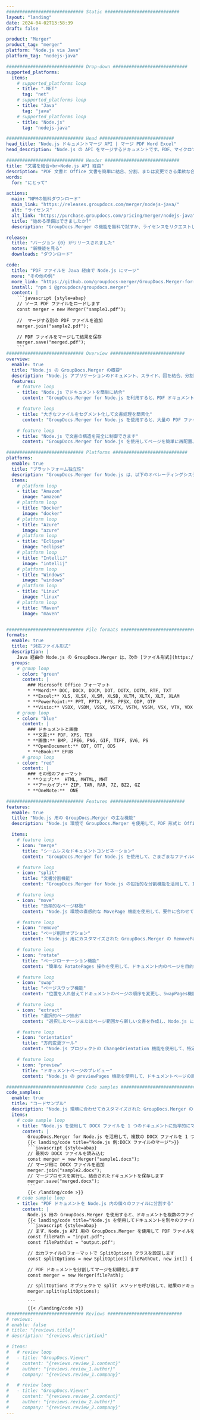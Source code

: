 ```yaml
---
############################# Static ############################
layout: "landing"
date: 2024-04-02T13:58:39
draft: false

product: "Merger"
product_tag: "merger"
platform: "Node.js via Java"
platform_tag: "nodejs-java"

############################# Drop-down ############################
supported_platforms:
  items:
    # supported_platforms loop
    - title: ".NET"
      tag: "net"
    # supported_platforms loop
    - title: "Java"
      tag: "java"
    # supported_platforms loop
    - title: "Node.js"
      tag: "nodejs-java"

############################# Head ############################
head_title: "Node.js ドキュメントマージ API | マージ PDF Word Excel"
head_description: "Node.js の API をマージするドキュメントです。PDF、マイクロソフト Word、Excel、プレゼンテーション、Visio、XPS、EPUB 形式のページの結合、分割、入れ替え、並べ替え、および削除を行います。"

############################# Header ############################
title: "文書を結合<br>Node.js API 経由"
description: "PDF 文書と Office 文書を簡単に結合、分割、または変更できる柔軟な合併API"
words:
  for: "にとって"

actions:
  main: "NPMの無料ダウンロード"
  main_link: "https://releases.groupdocs.com/merger/nodejs-java/"
  alt: "ライセンス"
  alt_link: "https://purchase.groupdocs.com/pricing/merger/nodejs-java"
  title: "始める準備はできましたか?"
  description: "GroupDocs.Merger の機能を無料で試すか、ライセンスをリクエストしてください"

release:
  title: "バージョン {0} がリリースされました"
  notes: "新機能を見る"
  downloads: "ダウンロード"

code:
  title: "PDF ファイルを Java 経由で Node.js にマージ"
  more: "その他の例"
  more_link: "https://github.com/groupdocs-merger/GroupDocs.Merger-for-Node.js-via-Java"
  install: "npm i @groupdocs/groupdocs.merger"
  content: |
    ```javascript {style=abap}   
    // ソース PDF ファイルをロードします
    const merger = new Merger("sample1.pdf");
    
    //  マージする別の PDF ファイルを追加
    merger.join("sample2.pdf");

    // PDF ファイルをマージして結果を保存
    merger.save("merged.pdf");
    ```
############################# Overview ############################
overview:
  enable: true
  title: "Node.js の GroupDocs.Merger の概要"
  description: "Node.js アプリケーションのドキュメント、スライド、図を結合、分割、再配置、調整するための包括的な API。"
  features:
    # feature loop
    - title: "Node.js でドキュメントを簡単に結合"
      content: "GroupDocs.Merger for Node.js を利用すると、PDF ドキュメントと Office ドキュメントを簡単に統合ファイルにまとめることができます。このライブラリは幅広い形式のサポートを拡張し、異なるファイルタイプのスムーズな統合と結合を可能にし、Node.js アプリケーションのドキュメント管理プロセスを強化します。"

    # feature loop
    - title: "大きなファイルをセグメント化して文書処理を簡素化"
      content: "GroupDocs.Merger for Node.js を使用すると、大量の PDF ファイルまたは Office ファイルをより管理しやすい部分に簡単に分割できます。特定のページ、範囲、または個々のページの抽出に基づいて文書を分割することで文書をカスタマイズできるため、文書ワークフローの整理と効率が向上します。"

    # feature loop
    - title: "Node.js で文書の構造を完全に制御できます"
      content: "GroupDocs.Merger for Node.js を使用してページを簡単に再配置、交換、または破棄することで、文書のレイアウトを再定義できます。独自のニーズに合わせて文書を調整できるため、カスタムファイル構成を他に類を見ない柔軟性が得られます。"

############################# Platforms ############################
platforms:
  enable: true
  title: "プラットフォーム独立性"
  description: "GroupDocs.Merger for Node.js は、以下のオペレーティングシステム、フレームワーク、およびパッケージマネージャーをサポートしています"
  items:
    # platform loop
    - title: "Amazon"
      image: "amazon"
    # platform loop
    - title: "Docker"
      image: "docker"
    # platform loop
    - title: "Azure"
      image: "azure"
    # platform loop
    - title: "Eclipse"
      image: "eclipse"
    # platform loop
    - title: "IntelliJ"
      image: "intellij"
    # platform loop
    - title: "Windows"
      image: "windows"
    # platform loop
    - title: "Linux"
      image: "linux"
    # platform loop
    - title: "Maven"
      image: "maven"


############################# File formats ############################
formats:
  enable: true
  title: "対応ファイル形式"
  description: |
    Java 経由の Node.js の GroupDocs.Merger は、次の [ファイル形式](https://docs.groupdocs.com/merger/nodejs-java/supported-document-formats/) での操作をサポートします。
  groups:
    # group loop
    - color: "green"
      content: |
        ### Microsoft Office フォーマット
        * **Word:** DOC, DOCX, DOCM, DOT, DOTX, DOTM, RTF, TXT
        * **Excel:** XLS, XLSX, XLSM, XLSB, XLTM, XLTX, XLT, XLAM
        * **PowerPoint:** PPT, PPTX, PPS, PPSX, ODP, OTP
        * **Visio:** VSDX, VSDM, VSSX, VSTX, VSTM, VSSM, VSX, VTX, VDX
    # group loop
    - color: "blue"
      content: |
        ### ドキュメントと画像
        * **文書:** PDF, XPS, TEX
        * **画像:** BMP, JPEG, PNG, GIF, TIFF, SVG, PS
        * **OpenDocument:** ODT, OTT, ODS
        * **eBook:** EPUB
      # group loop
    - color: "red"
      content: |
        ### その他のフォーマット
        * **ウェブ:**  HTML, MHTML, MHT
        * **アーカイブ:** ZIP, TAR, RAR, 7Z, BZ2, GZ
        * **OneNote:**  ONE

############################# Features ############################
features:
  enable: true
  title: "Node.js 用の GroupDocs.Merger の主な機能"
  description: "Node.js 環境で GroupDocs.Merger を使用して、PDF 形式と Office 形式のドキュメントを効率的にマージ、分割、操作できます。"

  items:
    # feature loop
    - icon: "merge"
      title: "シームレスなドキュメントコンビネーション"
      content: "GroupDocs.Merger for Node.js を使用して、さまざまなファイルの特定のページまたは範囲を組み合わせることにより、複数の文書を 1 つに簡単に結合できます。"

    # feature loop
    - icon: "split"
      title: "文書分割機能"
      content: "GroupDocs.Merger for Node.js の包括的な分割機能を活用して、1 つの文書を複数の小さなファイルに分割し、管理と整理を容易にします。"

    # feature loop
    - icon: "move"
      title: "効率的なページ移動"
      content: "Node.js 環境の直感的な MovePage 機能を使用して、要件に合わせてドキュメント内のページを再配置できます。"

    # feature loop
    - icon: "remove"
      title: "ページ削除オプション"
      content: "Node.js 用にカスタマイズされた GroupDocs.Merger の RemovePages 機能を使用すると、不要なページや特定のページ番号を簡単に削除できます。"

    # feature loop
    - icon: "rotate"
      title: "ページローテーション機能"
      content: "簡単な RotatePages 操作を使用して、ドキュメント内のページを目的の向き（90 度、180 度、または 270 度）に回転できます。"

    # feature loop
    - icon: "swap"
      title: "ページスワップ機能"
      content: "位置を入れ替えてドキュメントのページの順序を変更し、SwapPages機能を使用して再編成されたドキュメントを作成します。"

    # feature loop
    - icon: "extract"
      title: "選択的ページ抽出"
      content: "選択したページまたはページ範囲から新しい文書を作成し、Node.js に GroupDocs.Merger を使用して必要なコンテンツのみを抽出します。"

    # feature loop
    - icon: "orientation"
      title: "方向変更ツール"
      content: "Node.js プロジェクトの ChangeOrientation 機能を使用して、特定のページまたはすべてのページの向きを縦向きから横向きに、またはその逆に変更できます。"

    # feature loop
    - icon: "preview"
      title: "ドキュメントページのプレビュー"
      content: "Node.js の previewPages 機能を使用して、ドキュメントページの画像プレビューを生成して、コンテンツとレイアウトをよりよく理解できるようにします。"

############################# Code samples ############################
code_samples:
  enable: true
  title: "コードサンプル"
  description: "Node.js 環境に合わせてカスタマイズされた GroupDocs.Merger の一般的なユースケースをご覧ください。これらの例は、Node.js 用の GroupDocs.Merger を使用してドキュメントをマージすることの効率と容易さを示しています。"
  items:
    # code sample loop
    - title: "Node.js を使用して DOCX ファイルを 1 つのドキュメントに効率的にマージ"
      content: |
        GroupDocs.Merger for Node.js を活用して、複数の DOCX ファイルを 1 つの包括的なドキュメントにシームレスにマージできます。当社の [Merge Word Documents](https://docs.groupdocs.com/merger/nodejs-java/merge/word/) 機能を利用してファイルを効率的に結合し、ドキュメント管理と生産性を向上させましょう。 以下に、ドキュメント統合プロセスのガイドとなる Node.js コードスニペットを示します。
        {{< landing/code title="Node.js 例:DOCX ファイルのマージ">}}
        ```javascript {style=abap}   
        // 最初の DOCX ファイルを読み込む
        const merger = new Merger("sample1.docx");
        // マージ用に DOCX ファイルを追加
        merger.join("sample2.docx");
        // マージプロセスを実行し、結合されたドキュメントを保存します
        merger.save("merged.docx");
        ```
        {{< /landing/code >}}
    # code sample loop
    - title: "PDF ドキュメントを Node.js 内の個々のファイルに分割する"
      content: |
        Node.js 用の GroupDocs.Merger を使用すると、ドキュメントを複数のファイルに分割するのが簡単になります。当社の [文書分割](https://docs.groupdocs.com/merger/nodejs-java/split-document/) 機能を使用すると、PDF 個のサイズの大きい文書から特定のセクションを効率的に管理および抽出できるため、文書処理がより効果的になります。 この機能は、ページ範囲、開始/終了ページ、奇数/偶数ページ番号などの条件による文書の分割をサポートします。
        {{< landing/code title="Node.js を使用してドキュメントを別々のファイルに分割する方法">}}
        ```javascript {style=abap}   
        // まず、Node.js API 用の GroupDocs.Merger を使用して PDF ファイルを分割します
        const filePath = "input.pdf";
        const filePathOut = "output.pdf";

        // 出力ファイルのフォーマットで SplitOptions クラスを設定します
        const splitOptions = new SplitOptions(filePathOut, new int[] { 3, 6, 8 });

        // PDF ドキュメントを分割してマージを初期化します
        const merger = new Merger(filePath);

        // splitOptions オブジェクトで split メソッドを呼び出して、結果のドキュメントを取得します。
        merger.split(splitOptions);
  
        ```
        {{< /landing/code >}}
############################# Reviews ############################
# reviews:
# enable: false
# title: "{reviews.title}"
# description: "{reviews.description}"

# items:
#   # review loop
#   - title: "GroupDocs.Viewer"
#     content: "{reviews.review_1.content}"
#     author: "{reviews.review_1.author}"
#     company: "{reviews.review_1.company}"

#   # review loop
#   - title: "GroupDocs.Viewer"
#     content: "{reviews.review_2.content}"
#     author: "{reviews.review_2.author}"
#     company: "{reviews.review_2.company}"
---
```

